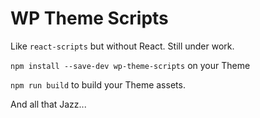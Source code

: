 # WP Theme Scripts

Like `react-scripts` but without React. Still under work.

`npm install --save-dev wp-theme-scripts` on your Theme

`npm run build` to build your Theme assets.

And all that Jazz...
